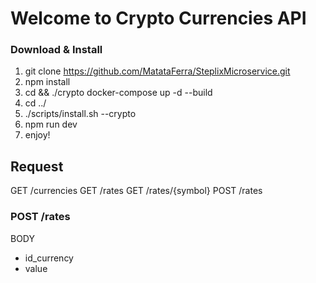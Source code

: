 # Welcome to Crypto Currencies API

### Download & Install

1. git clone https://github.com/MatataFerra/SteplixMicroservice.git
2. npm install
3. cd && ./crypto docker-compose up -d --build
4. cd ../
5. ./scripts/install.sh --crypto
6. npm run dev
7. enjoy!

## Request

GET /currencies
GET /rates
GET /rates/{symbol}
POST /rates

### POST /rates

BODY

- id_currency
- value
